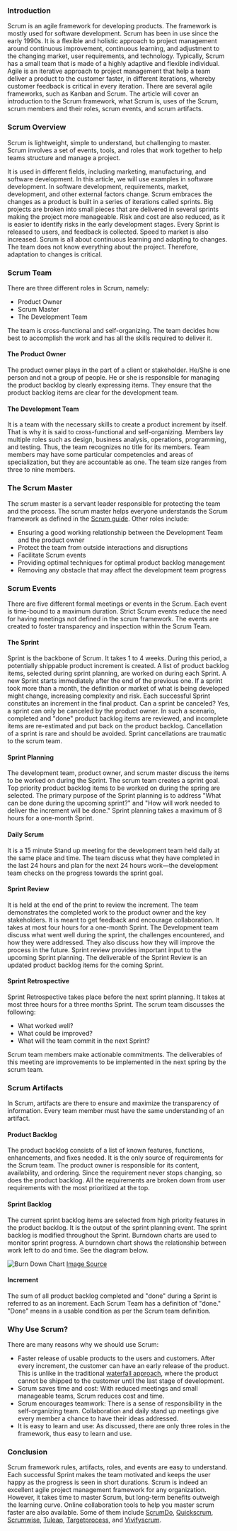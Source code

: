 
### Introduction
Scrum is an agile framework for developing products. The framework is mostly used for software development. Scrum has been in use since the early 1990s. It is a flexible and holistic approach to project management around continuous improvement, continuous learning, and adjustment to the changing market, user requirements, and technology. Typically, Scrum has a small team that is made of a highly adaptive and flexible individual. Agile is an iterative approach to project management that help a team deliver a product to the customer faster, in different iterations, whereby customer feedback is critical in every iteration. There are several agile frameworks, such as Kanban and Scrum. The article will cover an introduction to the Scrum framework, what Scrum is, uses of the Scrum, scrum members and their roles, scrum events, and scrum artifacts.

### Scrum Overview
Scrum is lightweight, simple to understand, but challenging to master. Scrum involves a set of events, tools, and roles that work together to help teams structure and manage a project.

It is used in different fields, including marketing, manufacturing, and software development. In this article, we will use examples in software development. In software development, requirements, market, development, and other external factors change. Scrum embraces the changes as a product is built in a series of iterations called sprints. Big projects are broken into small pieces that are delivered in several sprints making the project more manageable. Risk and cost are also reduced, as it is easier to identify risks in the early development stages. Every Sprint is released to users, and feedback is collected. Speed to market is also increased. Scrum is all about continuous learning and adapting to changes. The team does not know everything about the project. Therefore, adaptation to changes is critical.

### Scrum Team
There are three different roles in Scrum, namely:
- Product Owner
- Scrum Master
- The Development Team

The team is cross-functional and self-organizing. The team decides how best to accomplish the work and has all the skills required to deliver it.

#### The Product Owner
The product owner plays in the part of a client or stakeholder. He/She is one person and not a group of people. He or she is responsible for managing the product backlog by clearly expressing items. They ensure that the product backlog items are clear for the development team.

#### The Development Team
It is a team with the necessary skills to create a product increment by itself. That is why it is said to cross-functional and self-organizing. Members lay multiple roles such as design, business analysis, operations, programming, and testing. Thus, the team recognizes no title for its members. Team members may have some particular competencies and areas of specialization, but they are accountable as one. The team size ranges from three to nine members.

### The Scrum Master
The scrum master is a servant leader responsible for protecting the team and the process. The scrum master helps everyone understands the Scrum framework as defined in the [Scrum guide](https://www.scrumguides.org/scrum-guide.html). Other roles include:

- Ensuring a good working relationship between the Development Team and the product owner
- Protect the team from outside interactions and disruptions
- Facilitate Scrum events
- Providing optimal techniques for optimal product backlog management
- Removing any obstacle that may affect the development team progress

### Scrum Events
There are five different formal meetings or events in the Scrum. Each event is time-bound to a maximum duration. Strict Scrum events reduce the need for having meetings not defined in the scrum framework. The events are created to foster transparency and inspection within the Scrum Team.

#### The Sprint
Sprint is the backbone of Scrum. It takes 1 to 4 weeks. During this period, a potentially shippable product increment is created. A list of product backlog items, selected during sprint planning, are worked on during each Sprint. A new Sprint starts immediately after the end of the previous one. If a sprint took more than a month, the definition or market of what is being developed might change, increasing complexity and risk. Each successful Sprint constitutes an increment in the final product. Can a sprint be canceled? Yes, a sprint can only be canceled by the product owner. In such a scenario, completed and "done" product backlog items are reviewed, and incomplete items are re-estimated and put back on the product backlog. Cancellation of a sprint is rare and should be avoided. Sprint cancellations are traumatic to the scrum team.

#### Sprint Planning
The development team, product owner, and scrum master discuss the items to be worked on during the Sprint. The scrum team creates a sprint goal. Top priority product backlog items to be worked on during the spring are selected. The primary purpose of the Sprint planning is to address "What can be done during the upcoming sprint?" and "How will work needed to deliver the increment will be done." Sprint planning takes a maximum of 8 hours for a one-month Sprint.

#### Daily Scrum
It is a 15 minute Stand up meeting for the development team held daily at the same place and time. The team discuss what they have completed in the last 24 hours and plan for the next 24 hours work—the development team checks on the progress towards the sprint goal.

#### Sprint Review
It is held at the end of the print to review the increment. The team demonstrates the completed work to the product owner and the key stakeholders. It is meant to get feedback and encourage collaboration. It takes at most four hours for a one-month Sprint. The Development team discuss what went well during the sprint, the challenges encountered, and how they were addressed. They also discuss how they will improve the process in the future. Sprint review provides important input to the upcoming Sprint planning. The deliverable of the Sprint Review is an updated product backlog items for the coming Sprint.

#### Sprint Retrospective
Sprint Retrospective takes place before the next sprint planning. It takes at most three hours for a three months Sprint. The scrum team discusses the following:

- What worked well?
- What could be improved?
- What will the team commit in the next Sprint?

Scrum team members make actionable commitments. The deliverables of this meeting are improvements to be implemented in the next spring by the scrum team.

### Scrum Artifacts
In Scrum, artifacts are there to ensure and maximize the transparency of information. Every team member must have the same understanding of an artifact.

#### Product Backlog
The product backlog consists of a list of known features, functions, enhancements, and fixes needed. It is the only source of requirements for the Scrum team. The product owner is responsible for its content, availability, and ordering. Since the requirement never stops changing, so does the product backlog. All the requirements are broken down from user requirements with the most prioritized at the top.

#### Sprint Backlog
The current sprint backlog items are selected from high priority features in the product backlog. It is the output of the sprint planning event. The sprint backlog is modified throughout the Sprint. Burndown charts are used to monitor sprint progress. A burndown chart shows the relationship between work left to do and time. See the diagram below.

![Burn Down Chart](/engineering-education/introduction-to-scrum/burndown-chart-example.jpg)
[Image Source](https://www.visual-paradigm.com/scrum/scrum-burndown-chart/)

#### Increment
The sum of all product backlog completed and "done" during a Sprint is referred to as an increment. Each Scrum Team has a definition of "done." "Done" means in a usable condition as per the Scrum team definition.

### Why Use Scrum?
There are many reasons why we should use Scrum:

- Faster release of usable products to the users and customers. After every increment, the customer can have an early release of the product. This is unlike in the traditional [waterfall approach](https://en.wikipedia.org/wiki/Waterfall_model), where the product cannot be shipped to the customer until the last stage of development.
- Scrum saves time and cost: With reduced meetings and small manageable teams, Scrum reduces cost and time.
- Scrum encourages teamwork: There is a sense of responsibility in the self-organizing team. Collaboration and daily stand up meetings give every member a chance to have their ideas addressed.
- It is easy to learn and use: As discussed, there are only three roles in the framework, thus easy to learn and use.

### Conclusion
Scrum framework rules, artifacts, roles, and events are easy to understand. Each successful Sprint makes the team motivated and keeps the user happy as the progress is seen in short durations. Scrum is indeed an excellent agile project management framework for any organization. However, it takes time to master Scrum, but long-term benefits outweigh the learning curve. Online collaboration tools to help you master scrum faster are also available. Some of them include [ScrumDo](https://www.scrumdo.com/), [Quickscrum](https://www.quickscrum.com/), [Scrumwise](https://www.scrumwise.com/), [Tuleap](https://www.tuleap.org/), [Targetprocess](https://www.targetprocess.com/), and [Vivifyscrum](https://www.vivifyscrum.com/).
